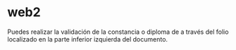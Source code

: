 # web2
Puedes realizar la validación de la constancia o diploma de a través del folio localizado en la parte inferior izquierda del documento.
